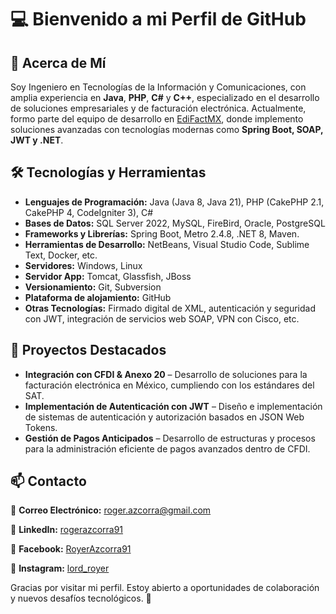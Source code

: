 # 💻 Bienvenido a mi Perfil de GitHub

## 🚀 Acerca de Mí
Soy Ingeniero en Tecnologías de la Información y Comunicaciones, con amplia experiencia en **Java**, **PHP**, **C#** y **C++**, especializado en el desarrollo de soluciones empresariales y de facturación electrónica. Actualmente, formo parte del equipo de desarrollo en [EdiFactMX](https://www.edifactmx.com/), donde implemento soluciones avanzadas con tecnologías modernas como **Spring Boot, SOAP, JWT y .NET**.

## 🛠️ Tecnologías y Herramientas
- **Lenguajes de Programación:** Java (Java 8, Java 21), PHP (CakePHP 2.1, CakePHP 4, CodeIgniter 3), C#
- **Bases de Datos:** SQL Server 2022, MySQL, FireBird, Oracle, PostgreSQL
- **Frameworks y Librerías:** Spring Boot, Metro 2.4.8, .NET 8, Maven.
- **Herramientas de Desarrollo:** NetBeans, Visual Studio Code, Sublime Text, Docker, etc.
- **Servidores:** Windows, Linux
- **Servidor App:** Tomcat, Glassfish, JBoss
- **Versionamiento:** Git, Subversion
- **Plataforma de alojamiento:** GitHub
- **Otras Tecnologías:** Firmado digital de XML, autenticación y seguridad con JWT, integración de servicios web SOAP, VPN con Cisco, etc.

## 📌 Proyectos Destacados
- **Integración con CFDI & Anexo 20** – Desarrollo de soluciones para la facturación electrónica en México, cumpliendo con los estándares del SAT.
- **Implementación de Autenticación con JWT** – Diseño e implementación de sistemas de autenticación y autorización basados en JSON Web Tokens.
- **Gestión de Pagos Anticipados** – Desarrollo de estructuras y procesos para la administración eficiente de pagos avanzados dentro de CFDI.

## 📫 Contacto
📧 **Correo Electrónico:** [roger.azcorra@gmail.com](mailto:roger.azcorra@gmail.com)

💼 **LinkedIn:** [rogerazcorra91](https://www.linkedin.com/in/rogerazcorra91/)

📘 **Facebook:** [RoyerAzcorra91](https://www.facebook.com/RoyerAzcorra91)

📸 **Instagram:** [lord_royer](https://www.instagram.com/lord_royer?igsh=N3p3cnY2NWR2NjJq)

Gracias por visitar mi perfil. Estoy abierto a oportunidades de colaboración y nuevos desafíos tecnológicos. 🚀

